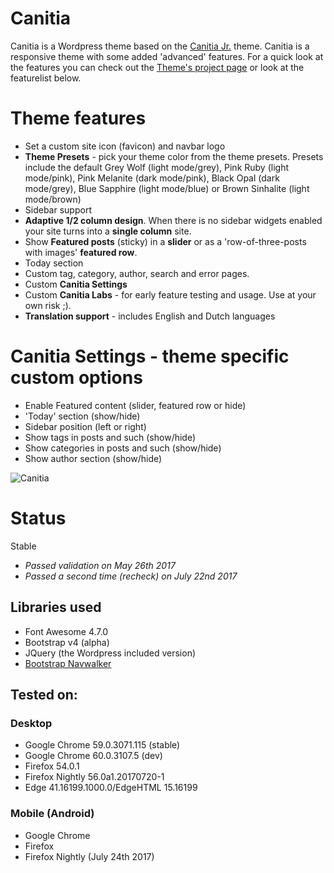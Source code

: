 Canitia
==================
Canitia is a Wordpress theme based on the [Canitia Jr.](https://github.com/boumannm/canitia-jr) theme. Canitia is a responsive theme with some added 'advanced' features. For a quick look at the features you can check out the [Theme's project page](http://michaelboumann.info/collection/#canitiawp) or look at the featurelist below.

# Theme features
- Set a custom site icon (favicon) and navbar logo
- **Theme Presets** - pick your theme color from the theme presets. Presets include the default Grey Wolf (light mode/grey), Pink Ruby (light mode/pink), Pink Melanite (dark mode/pink), Black Opal (dark mode/grey), Blue Sapphire (light mode/blue) or Brown Sinhalite (light mode/brown)
- Sidebar support
- **Adaptive 1/2 column design**. When there is no sidebar widgets enabled your site turns into a **single column** site.
- Show **Featured posts** (sticky) in a **slider** or as a 'row-of-three-posts with images' **featured row**. 
- Today section
- Custom tag, category, author, search and error pages. 
- Custom **Canitia Settings**
- Custom **Canitia Labs** - for early feature testing and usage. Use at your own risk ;).
- **Translation support** - includes English and Dutch languages

# Canitia Settings - theme specific custom options
- Enable Featured content (slider, featured row or hide)
- 'Today' section (show/hide)
- Sidebar position (left or right)
- Show tags in posts and such (show/hide)
- Show categories in posts and such (show/hide)
- Show author section (show/hide)

![Canitia](https://github.com/boumannm/canitia/blob/master/screenshot.png)

# Status
Stable

- *Passed validation on May 26th 2017*
- *Passed a second time (recheck) on July 22nd 2017*

## Libraries used
- Font Awesome 4.7.0
- Bootstrap v4 (alpha)
- JQuery (the Wordpress included version)
- [Bootstrap Navwalker](https://github.com/wp-bootstrap/wp-bootstrap-navwalker)

## Tested on:

### Desktop
- Google Chrome 59.0.3071.115 (stable)
- Google Chrome 60.0.3107.5 (dev)
- Firefox 54.0.1
- Firefox Nightly 56.0a1.20170720-1
- Edge 41.16199.1000.0/EdgeHTML 15.16199

### Mobile (Android)
- Google Chrome
- Firefox
- Firefox Nightly (July 24th 2017)